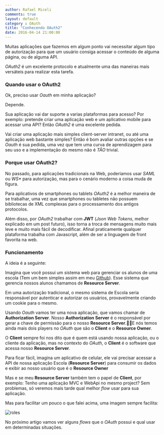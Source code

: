 ```yaml
---
author: Rafael Miceli
comments: true
layout: default 
category : OAuth 
title: "Conhecendo OAuth2" 
date: 2016-04-14 21:00:00
---
```


Muitas aplicações que fazemos em algum ponto vai necessitar algum tipo de autorização para que um usuário consiga acessar o conteúdo de alguma página, ou de alguma API.

_OAuth2_ é um excelente protocolo e atualmente uma das maneiras mais versáteis para realizar esta tarefa.

### Quando usar o OAuth2

Ok, preciso usar _Oauth_ em minha aplicação? 

Depende.

Sua aplicação vai dar suporte a varias plataformas para acesso? Por exemplo: pretende criar uma aplicação web e um aplicativo mobile para acessar uma API? Então _OAuth2_ é uma excelente pedida.

Vai criar uma aplicação mais simples client-server intranet, ou até uma aplicação web bastante simples? 
Então é bom avaliar outras opções e se _Oauth_ é sua pedida, uma vez que tem uma curva de aprendizagem para seu uso e a implementação do mesmo não é _TÃO_ trivial.

### Porque usar OAuth2?

No passado, para aplicações tradicionais na Web, poderíamos usar _SAML_ ou _WS*_ para autorização, mas para o cenário moderno a coisa muda de figura. 

Para aplicativos de smartphones ou tablets _OAuth2_ é a melhor maneira de se trabalhar, uma vez que smartphones ou tabletes não possuem bibliotecas de XML complexas para o processamento dos antigos protocolos.

Além disso, por _OAuth2_ trabalhar com __JWT__ (_Json Web Tokens_, melhor explicado em um post futuro), isso torna a troca de mensagens muito mais leve e muito mais fácil de decodificar. Afinal praticamente qualquer plataforma trabalha com Javascript, além de ser a linguagem de front favorita na web.

### Funcionamento

A ideia é a seguinte:

Imagina que você possui um sistema web para gerenciar os alunos de uma escola (Tem um bem simples assim em meu [Github](https://github.com/Rafael-Miceli/Blog-Codes/tree/master/IdeiasComAzeite/AutoFixtureSample/Escola)).
Esse sistema que gerencia nossos alunos chamamos de __Resource Server__.

Em uma autorização tradicional, o mesmo sistema de Escola seria responsável por autenticar e autorizar os usuários, provavelmente criando um cookie para o mesmo.

Usando _Oauth_ vamos ter uma nova aplicação, que vamos chamar de __Authorization Server__. Nosso __Authorization Server__ é o responsável por gerar a chave de permissão para o nosso __Resource Server__.E nós temos ainda mais dois players no _OAuth_ que são o __Client__ e o __Resource Owner__.

O __Client__ sempre foi nos dito que é quem está usando nossa aplicação, ou o cliente da aplicação, mas no contexto do _OAuth_, o __Client__ é o software que acessa nosso __Resource Server__.

Para ficar fácil, imagina um aplicativo de celular, ele vai precisar acessar a API de nossa aplicação Escola (__Resource Server__) para consumir os dados e exibir ao nosso usuário que é o __Resource Owner__

Mas e se meu __Resource Server__ também tem o papel de __Client__, por exemplo: Tenho uma aplicação MVC e WebApi no mesmo project? Sem problemas, só veremos mais tarde qual melhor _flow_ usar para sua aplicação.

Mas para facilitar um pouco o que falei acima, uma imagem sempre facilita:

![roles](http://rafael-miceli.com.br/ico/Conhecendo-OAuth2/roles.png)

No próximo artigo vamos ver alguns _flows_ que o _OAuth_ possui e qual usar em determinadas situações.


